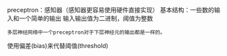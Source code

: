 preceptron：感知器（感知器更容易使用硬件直接实现）
	基本结构：一些数的输入和一个简单的输出
		输入输出值为二进制，阈值为整数
		
	多层神经网络中一个preceptron对于下层神经元的输出都是一样的。
使用偏差(bias)来代替阈值(threshold)
